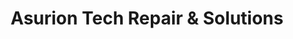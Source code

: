 ---
title: "Asurion Tech Repair & Solutions"
url: /baltimore/asurion-tech-repair-und-solutions/
shop: Allgemein
---